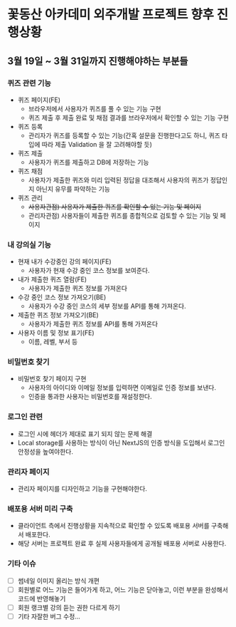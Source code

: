 
# 꽃동산 아카데미 외주개발 프로젝트 향후 진행상황



## 3월 19일 ~ 3월 31일까지 진행해야하는 부분들



### 퀴즈 관련 기능

- 퀴즈 페이지(FE)
  - 브라우저에서 사용자가 퀴즈를 풀 수 있는 기능 구현
  - 퀴즈 제출 후 제출 완료 및 채점 결과를 브라우저에서 확인할 수 있는 기능 구현
- 퀴즈 등록
  - 관리자가 퀴즈를 등록할 수 있는 기능(간혹 설문을 진행한다고도 하니, 퀴즈 타입에 따라 제출 Validation 을 잘 고려해야할 듯)
- 퀴즈 제출
  - 사용자가 퀴즈를 제출하고 DB에 저장하는 기능
- 퀴즈 채점
  - 사용자가 제출한 퀴즈와 미리 입력된 정답을 대조해서 사용자의 퀴즈가 정답인지 아닌지 유무를 파악하는 기능
- 퀴즈 관리
  - ~~사용자관점) 사용자가 제출한 퀴즈를 확인할 수 있는 기능 및 페이지~~
  - 관리자관점) 사용자들이 제출한 퀴즈를 종합적으로 검토할 수 있는 기능 및 페이지



### 내 강의실 기능

- 현재 내가 수강중인 강의 페이지(FE)
  - 사용자가 현재 수강 중인 코스 정보를 보여준다. 
- 내가 제출한 퀴즈 열람(FE)
  - 사용자가 제출한 퀴즈 정보를 가져온다
- 수강 중인 코스 정보 가져오기(BE)
  - 사용자가 수강 중인 코스의 세부 정보를 API를 통해 가져온다. 
- 제출한 퀴즈 정보 가져오기(BE)
  - 사용자가 제출한 퀴즈 정보를 API를 통해 가져온다
- 사용자 이름 및 정보 표기(FE)
  - 이름, 레벨, 부서 등



### 비밀번호 찾기

- 비밀번호 찾기 페이지 구현
  - 사용자의 아이디와 이메일 정보를 입력하면 이메일로 인증 정보를 보낸다.
  - 인증을 통과한 사용자는 비밀번호를 재설정한다.



### 로그인 관련

- 로그인 시에 헤더가 제대로 표기 되지 않는 문제 해결
- Local storage를 사용하는 방식이 아닌 NextJS의 인증 방식을 도입해서 로그인 안정성을 높여야한다.



### 관리자 페이지

- 관리자 페이지를 디자인하고 기능을 구현해야한다.



### 배포용 서버 미리 구축

- 클라이언트 측에서 진행상황을 지속적으로 확인할 수 있도록 배포용 서버를 구축해서 배포한다.
- 해당 서버는 프로젝트 완료 후 실제 사용자들에게 공개될 배포용 서버로 사용한다.


### 기타 이슈
- [ ] 썸네일 이미지 올리는 방식 개편
- [ ] 회원별로 어느 기능은 들어가게 하고, 어느 기능은 닫아놓고, 이런 부분을 완성해서 코드에 반영해놓기
- [ ] 회원 랭크별 강의 듣는 권한 다르게 하기
- [ ] 기타 자잘한 버그 수정...
